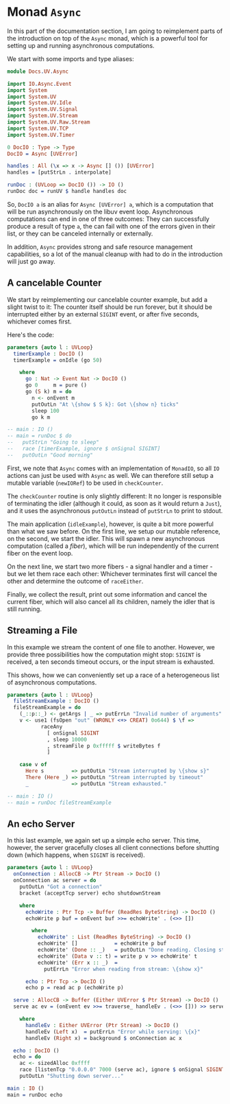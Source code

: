 # Monad `Async`

In this part of the documentation section, I am going to reimplement
parts of the introduction on top of the `Async` monad, which is a
powerful tool for setting up and running asynchronous computations.

We start with some imports and type aliases:

```idris
module Docs.UV.Async

import IO.Async.Event
import System
import System.UV
import System.UV.Idle
import System.UV.Signal
import System.UV.Stream
import System.UV.Raw.Stream
import System.UV.TCP
import System.UV.Timer

0 DocIO : Type -> Type
DocIO = Async [UVError]

handles : All (\x => x -> Async [] ()) [UVError]
handles = [putStrLn . interpolate]

runDoc : (UVLoop => DocIO ()) -> IO ()
runDoc doc = runUV $ handle handles doc
```

So, `DocIO a` is an alias for `Async [UVError] a`, which is a computation
that will be run asynchronously on the libuv event loop. Asynchronous
computations can end in one of three outcomes: They can successfully
produce a result of type `a`, the can fail with one of the errors
given in their list, or they can be canceled internally or externally.

In addition, `Async` provides strong and safe resource management
capabilities, so a lot of the manual cleanup with had to do in the
introduction will just go away.

## A cancelable Counter

We start by reimplementing our cancelable counter example, but add
a slight twist to it: The counter itself should be run forever, but
it should be interrupted either by an external `SIGINT` event, or
after five seconds, whichever comes first.

Here's the code:

```idris
parameters {auto l : UVLoop}
  timerExample : DocIO ()
  timerExample = onIdle (go 50)

    where
      go : Nat -> Event Nat -> DocIO ()
      go 0     m = pure ()
      go (S k) m = do
        n <- onEvent m
        putOutLn "At \{show $ S k}: Got \{show n} ticks"
        sleep 100
        go k m

-- main : IO ()
-- main = runDoc $ do
--   putStrLn "Going to sleep"
--   race [timerExample, ignore $ onSignal SIGINT]
--   putOutLn "Good morning"
```

First, we note that `Async` comes with an implementation of `MonadIO`,
so all `IO` actions can just be used with `Async` as well. We can therefore
still setup a mutable variable (`newIORef`) to be used in `checkCounter`.

The `checkCounter` routine is only slightly different: It no longer is
responsible of terminating the idler (although it could, as soon as it
would return a `Just`), and it uses the asynchronous `putOutLn` instead
of `putStrLn` to print to stdout.

The main application (`idleExample`), however, is quite a bit more
powerful than what we saw before. On the first line, we setup our
mutable reference, on the second, we start the idler. This will spawn
a new asynchronous computation (called a *fiber*), which will be run
independently of the current fiber on the event loop.

On the next line, we start two more fibers - a signal handler and
a timer - but we let them race each other: Whichever terminates
first will cancel the other and determine the outcome of `raceEither`.

Finally, we collect the result, print out some information and
cancel the current fiber, which will also cancel all its children,
namely the idler that is still running.

## Streaming a File

In this example we stream the content of one file to another.
However, we provide three possibilities how the computation might
stop: `SIGINT` is received, a ten seconds timeout occurs, or the
input stream is exhausted.

This shows, how we can conveniently set up a race of a
heterogeneous list of asynchronous computations.

```idris
parameters {auto l : UVLoop}
  fileStreamExample : DocIO ()
  fileStreamExample = do
    (_::p::_) <- getArgs | _ => putErrLn "Invalid number of arguments"
    v <- use1 (fsOpen "out" (WRONLY <+> CREAT) 0o644) $ \f =>
           raceAny
             [ onSignal SIGINT
             , sleep 10000
             , streamFile p 0xfffff $ writeBytes f
             ]

    case v of
      Here s         => putOutLn "Stream interrupted by \{show s}"
      There (Here _) => putOutLn "Stream interrupted by timeout"
      _              => putOutLn "Stream exhausted."

-- main : IO ()
-- main = runDoc fileStreamExample
```

## An echo Server

In this last example, we again set up a simple echo server.
This time, however, the server gracefully closes all client
connections before shutting down (which happens, when
`SIGINT` is received).

```idris
parameters {auto l : UVLoop}
  onConnection : AllocCB -> Ptr Stream -> DocIO ()
  onConnection ac server = do
    putOutLn "Got a connection"
    bracket (acceptTcp server) echo shutdownStream

    where
      echoWrite : Ptr Tcp -> Buffer (ReadRes ByteString) -> DocIO ()
      echoWrite p buf = onEvent buf >>= echoWrite' . (<>> [])

        where
          echoWrite' : List (ReadRes ByteString) -> DocIO ()
          echoWrite' []            = echoWrite p buf
          echoWrite' (Done :: _)   = putOutLn "Done reading. Closing stream."
          echoWrite' (Data v :: t) = write p v >> echoWrite' t
          echoWrite' (Err x :: _)  =
            putErrLn "Error when reading from stream: \{show x}"

      echo : Ptr Tcp -> DocIO ()
      echo p = read ac p (echoWrite p)

  serve : AllocCB -> Buffer (Either UVError $ Ptr Stream) -> DocIO ()
  serve ac ev = (onEvent ev >>= traverse_ handleEv . (<>> [])) >> serve ac ev

    where
      handleEv : Either UVError (Ptr Stream) -> DocIO ()
      handleEv (Left x)  = putErrLn "Error while serving: \{x}"
      handleEv (Right x) = background $ onConnection ac x

  echo : DocIO ()
  echo = do
    ac <- sizedAlloc 0xffff
    race [listenTcp "0.0.0.0" 7000 (serve ac), ignore $ onSignal SIGINT]
    putOutLn "Shutting down server..."

main : IO ()
main = runDoc echo
```

<!-- vi: filetype=idris2:syntax=markdown
-->
